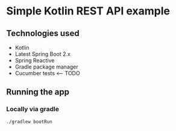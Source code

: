 # Simple Kotlin REST API example

## Technologies used

- Kotlin
- Latest Spring Boot 2.x
- Spring Reactive
- Gradle package manager
- Cucumber tests <-- TODO

## Running the app

### Locally via gradle

```./gradlew bootRun```